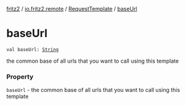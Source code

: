 [fritz2](../../index.md) / [io.fritz2.remote](../index.md) / [RequestTemplate](index.md) / [baseUrl](./base-url.md)

# baseUrl

`val baseUrl: `[`String`](https://kotlinlang.org/api/latest/jvm/stdlib/kotlin/-string/index.html)

the common base of all urls that you want to call using this template

### Property

`baseUrl` - the common base of all urls that you want to call using this template
